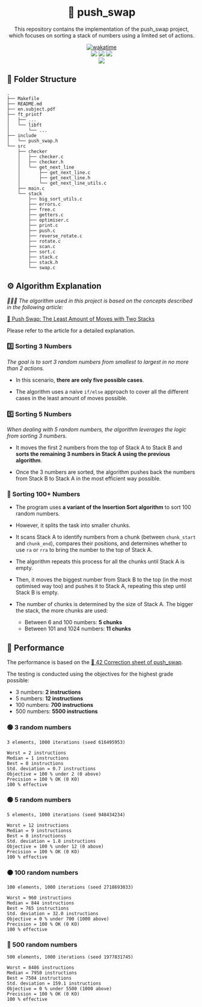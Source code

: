 <div align="center">
	<h1>🔄 push_swap</h1>
	<p>This repository contains the implementation of the push_swap project, which focuses on sorting a stack of numbers using a limited set of actions.</p>
    <a href="https://wakatime.com/badge/user/db0e5671-cec5-4e7b-9d41-19a881e67f7d/project/552619a1-bf7a-4090-8d74-9eb473b20c90"><img src="https://wakatime.com/badge/user/db0e5671-cec5-4e7b-9d41-19a881e67f7d/project/552619a1-bf7a-4090-8d74-9eb473b20c90.svg" alt="wakatime"></a>
    <br />
	<img src="https://img.shields.io/badge/norminette-passing-success"/>
	<a href="https://developer.apple.com/library/archive/documentation/Performance/Conceptual/ManagingMemory/Articles/FindingLeaks.html"><img src="https://img.shields.io/badge/leaks-none-success" /></a>
	<img src="https://img.shields.io/badge/bonus-included-success"/>
	<br />
	<img src="https://img.shields.io/badge/-unknown%2F100-important?logo=42&logoColor=fff" />
</div>

## 🌳 Folder Structure

```
.
├── Makefile
├── README.md
├── en.subject.pdf
├── ft_printf
│   ├── ...
│   └── libft
│       └── ...
├── include
│   └── push_swap.h
└── src
    ├── checker
    │   ├── checker.c
    │   ├── checker.h
    │   └── get_next_line
    │       ├── get_next_line.c
    │       ├── get_next_line.h
    │       └── get_next_line_utils.c
    ├── main.c
    └── stack
        ├── big_sort_utils.c
        ├── errors.c
        ├── free.c
        ├── getters.c
        ├── optimiser.c
        ├── print.c
        ├── push.c
        ├── reverse_rotate.c
        ├── rotate.c
        ├── scan.c
        ├── sort.c
        ├── stack.c
        ├── stack.h
        └── swap.c
```

## ⚙️ Algorithm Explanation

*🙇🏻‍♂️ The algorithm used in this project is based on the concepts described in the following article:*

[📖 Push Swap: The Least Amount of Moves with Two Stacks](https://medium.com/@jamierobertdawson/push-swap-the-least-amount-of-moves-with-two-stacks-d1e76a71789a)

Please refer to the article for a detailed explanation.

### 3️⃣ Sorting 3 Numbers

*The goal is to sort 3 random numbers from smallest to largest in no more than 2 actions.*

* In this scenario, **there are only five possible cases**.

* The algorithm uses a naive `if/else` approach to cover all the different cases in the least amount of moves possible.

### 5️⃣ Sorting 5 Numbers

*When dealing with 5 random numbers, the algorithm leverages the logic from sorting 3 numbers.*

* It moves the first 2 numbers from the top of Stack A to Stack B and **sorts the remaining 3 numbers in Stack A using the previous algorithm**.

* Once the 3 numbers are sorted, the algorithm pushes back the numbers from Stack B to Stack A in the most efficient way possible.

### 💯 Sorting 100+ Numbers

* The program uses **a variant of the Insertion Sort algorithm** to sort 100 random numbers.

* However, it splits the task into smaller chunks.

* It scans Stack A to identify numbers from a chunk (between `chunk_start` and `chunk_end`), compares their positions, and determines whether to use `ra` or `rra` to bring the number to the top of Stack A.

* The algorithm repeats this process for all the chunks until Stack A is empty.

* Then, it moves the biggest number from Stack B to the top (in the most optimised way too) and pushes it to Stack A, repeating this step until Stack B is empty.

* The number of chunks is determined by the size of Stack A. The bigger the stack, the more chunks are used:

	* Between 6 and 100 numbers: **5 chunks**
	* Between 101 and 1024 numbers: **11 chunks**


## 🚀 Performance

The performance is based on the [📖 42 Correction sheet of push_swap](https://github.com/rizky/42-corrections/blob/master/push_swap.pdf).

The testing is conducted using the objectives for the highest grade possible:
* 3 numbers: **2 instructions**
* 5 numbers: **12 instructions**
* 100 numbers: **700 instructions**
* 500 numbers: **5500 instructions**

### 🟢 3 random numbers
```
3 elements, 1000 iterations (seed 616495953)

Worst = 2 instructions
Median = 1 instructions
Best = 0 instructions
Std. deviation = 0.7 instructions
Objective = 100 % under 2 (0 above)
Precision = 100 % OK (0 KO)
100 % effective
```

### 🟢 5 random numbers
```
5 elements, 1000 iterations (seed 948434234)

Worst = 12 instructions
Median = 9 instructionss
Best = 0 instructionss
Std. deviation = 1.8 instructions
Objective = 100 % under 12 (0 above)
Precision = 100 % OK (0 KO)
100 % effective
```

### 🟠 100 random numbers
```
100 elements, 1000 iterations (seed 2718693033)

Worst = 960 instructions
Median = 844 instructions
Best = 765 instructions
Std. deviation = 32.0 instructions
Objective = 0 % under 700 (1000 above)
Precision = 100 % OK (0 KO)
100 % effective
```

### 🔴 500 random numbers
```
500 elements, 1000 iterations (seed 1977831745)

Worst = 8486 instructions
Median = 7950 instructions
Best = 7504 instructions
Std. deviation = 159.1 instructions
Objective = 0 % under 5500 (1000 above)
Precision = 100 % OK (0 KO)
100 % effective
```

